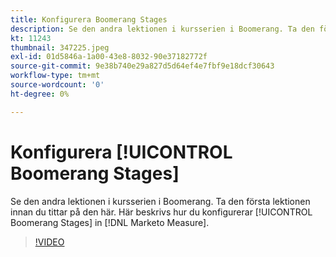 ```yaml
---
title: Konfigurera Boomerang Stages
description: Se den andra lektionen i kursserien i Boomerang. Ta den första lektionen innan du tittar på den här. Här beskrivs hur du konfigurerar Boomerang Stages i [!DNL Marketo Measure].
kt: 11243
thumbnail: 347225.jpeg
exl-id: 01d5846a-1a00-43e8-8032-90e37182772f
source-git-commit: 9e38b740e29a827d5d64ef4e7fbf9e18dcf30643
workflow-type: tm+mt
source-wordcount: '0'
ht-degree: 0%

---
```


# Konfigurera [!UICONTROL Boomerang Stages]

Se den andra lektionen i kursserien i Boomerang. Ta den första lektionen innan du tittar på den här. Här beskrivs hur du konfigurerar [!UICONTROL Boomerang Stages] in [!DNL Marketo Measure].

>[!VIDEO](https://video.tv.adobe.com/v/347225/?quality=12&learn=on)
